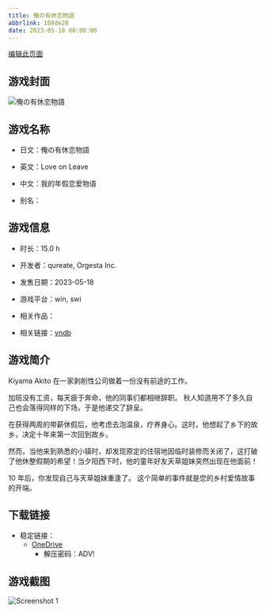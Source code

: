 ```yaml
---
title: 俺の有休恋物語
abbrlink: 188de28
date: 2023-05-18 00:00:00
---
```

[编辑此页面](https://github.com/ACG-3/ADV3-source/blob/main/source/_posts/games/%E4%BF%BA%E3%81%AE%E6%9C%89%E4%BC%91%E6%81%8B%E7%89%A9%E8%AA%9E.md)

## 游戏封面

![俺の有休恋物語](https://pan.timero.xyz/onedrive/img_lib_001/%E4%BF%BA%E3%81%AE%E6%9C%89%E4%BC%91%E6%81%8B%E7%89%A9%E8%AA%9E_cover.avif)


## 游戏名称

- 日文：俺の有休恋物語
- 英文：Love on Leave
- 中文：我的年假恋爱物语

- 别名：


## 游戏信息

- 时长：15.0 h
- 开发者：qureate, Orgesta Inc.
- 发售日期：2023-05-18
- 游戏平台：win, swi
- 相关作品：

- 相关链接：[vndb](https://vndb.org/v44235)


## 游戏简介

Kiyama Akito 在一家剥削性公司做着一份没有前途的工作。

加班没有工资，每天疲于奔命，他的同事们都相继辞职。
秋人知道用不了多久自己也会落得同样的下场，于是他递交了辞呈。

在获得两周的带薪休假后，他考虑去泡温泉，疗养身心。这时，他想起了乡下的故乡，决定十年来第一次回到故乡。

然而，当他来到熟悉的小镇时，却发现原定的住宿地因临时装修而关闭了，这打破了他休整假期的希望！当夕阳西下时，他的童年好友天草姐妹突然出现在他面前！

10 年后，你发现自己与天草姐妹重逢了。
这个简单的事件就是您的乡村爱情故事的开端。




## 下载链接

- 稳定链接：
    - [OneDrive](https://pan.timero.xyz/onedrive/adv_lib_001/%E4%BF%BA%E3%81%AE%E6%9C%89%E4%BC%91%E6%81%8B%E7%89%A9%E8%AA%9E)
        - 解压密码：ADV!



## 游戏截图


![Screenshot 1](https://pan.timero.xyz/onedrive/img_lib_001/%E4%BF%BA%E3%81%AE%E6%9C%89%E4%BC%91%E6%81%8B%E7%89%A9%E8%AA%9E_Screenshot_1.avif)

